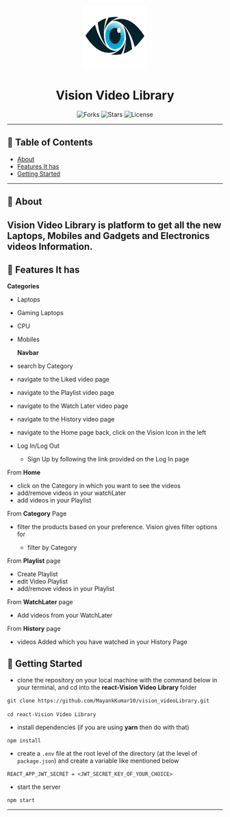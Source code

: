 <div align="center">

<img alt="Vision Video Library logo" src="public/vision-icon.jpg" width="150px" height="150px" />

# Vision Video Library

![Forks](https://img.shields.io/github/forks/MayankKumar10/vision_videoLibrary)
![Stars](https://img.shields.io/github/stars/MayankKumar10/vision_videoLibrary)
![License](https://img.shields.io/github/license/MayankKumar10/vision_videoLibrary)

</div>

---

## 📕 Table of Contents

- [About](#-about)
- [Features It has](#-features-it-has)
- [Getting Started](#-getting-started)

---

## 📖 About

## Vision Video Library is platform to get all the new Laptops, Mobiles and Gadgets and Electronics videos Information.

## 🚀 Features It has

**Categories**

- Laptops
- Gaming Laptops
- CPU
- Mobiles

  **Navbar**

- search by Category
- navigate to the Liked video page
- navigate to the Playlist video page
- navigate to the Watch Later video page
- navigate to the History video page
- navigate to the Home page back, click on the Vision Icon in the left
- Log In/Log Out

  - Sign Up by following the link provided on the Log In page

From **Home**

- click on the Category in which you want to see the videos
- add/remove videos in your watchLater
- add videos in your Playlist

From **Category** Page

- filter the products based on your preference. Vision gives filter options for

  - filter by Category

From **Playlist** page

- Create Playlist
- edit Video Playlist
- add/remove videos in your Playlist

From **WatchLater** page

- Add videos from your WatchLater

From **History** page

- videos Added which you have watched in your History Page

## 🔌 Getting Started

- clone the repository on your local machine with the command below in your terminal, and cd into the **react-Vision Video Library** folder

```
git clone https://github.com/MayankKumar10/vision_videoLibrary.git

cd react-Vision Video Library
```

- install dependencies (if you are using **yarn** then do with that)

```
npm install
```

- create a `.env` file at the root level of the directory (at the level of `package.json`) and create a variable like mentioned below

```
REACT_APP_JWT_SECRET = <JWT_SECRET_KEY_OF_YOUR_CHOICE>
```

- start the server

```
npm start
```

---
